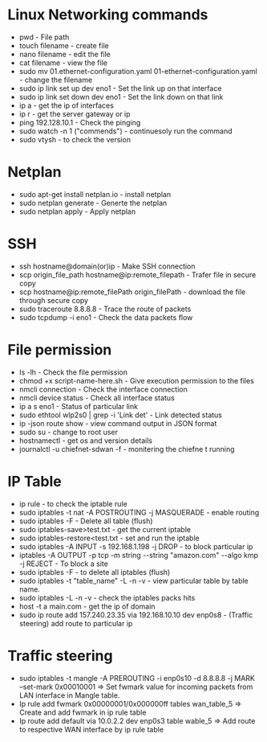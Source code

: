# Linux Networking commands

* pwd - File path
* touch filename - create file
* nano filename - edit the file
* cat filename - view the file
* sudo mv 01.ethernet-configuration.yaml 01-ethernet-configuration.yaml - change the filename
* sudo ip link set up dev eno1 - Set the link up on that interface
* sudo ip link set down dev eno1 - Set the link down on that link
* ip a - get the ip of interfaces 
* ip r - get the server gateway or ip 
* ping 192.128.10.1 - Check the pinging
* sudo watch -n 1 ("commends") - continuesoly run the command 
* sudo vtysh - to check the version  

# **Netplan**
* sudo apt-get install netplan.io - install netplan 
* sudo netplan generate - Generte the netplan 
* sudo netplan apply - Apply netplan 

# **SSH**
* ssh hostname@domain(or)ip - Make SSH connection
* scp origin_file_path hostname@ip:remote_filepath - Trafer file in secure copy 
* scp hostname@ip:remote_filePath origin_filePath - download the file through secure copy
* sudo traceroute 8.8.8.8 - Trace the route of packets 
* sudo tcpdump -i eno1 - Check the data packets flow

# **File permission**
* ls -lh - Check the file permission
* chmod +x script-name-here.sh - Give execution permission to the files
* nmcli connection - Check the interface connection
* nmcli device status - Check all interface status
* ip a s eno1 - Status of particular link
* sudo ethtool wlp2s0 | grep -i 'Link det' - Link detected status
* ip -json route show - view command output in JSON format
* sudo su - change to root user
* hostnamectl - get os and version details
* journalctl -u chiefnet-sdwan -f - monitering the chiefne t running 

# **IP Table**
* ip rule - to check the iptable rule
* sudo iptables -t nat -A POSTROUTING -j MASQUERADE - enable routing
* sudo iptables -F - Delete all table (flush)
* sudo iptables-save>test.txt - get the current iptable
* sudo iptables-restore<test.txt - set and run the iptable
* sudo iptables -A INPUT -s 192.168.1.198 -j DROP - to block particular ip
* iptables -A OUTPUT -p tcp -m string --string "amazon.com" --algo kmp -j REJECT - To block a site
* sudo iptables -F - to delete all iptables (flush)
* sudo iptables -t "table_name" -L -n -v - view particular table by table name.
* sudo iptables -L -n -v - check the iptables packs hits
* host -t a main.com - get the ip of domain
* sudo ip route add 157.240.23.35 via 192.168.10.10 dev enp0s8 - (Traffic steering) add route to particular ip 
# Traffic steering
* sudo iptables -t mangle -A PREROUTING -i enp0s10 -d 8.8.8.8 -j MARK –set-mark 0x00010001 => Set fwmark value for incoming packets from LAN interface in Mangle table.
* Ip rule add fwmark 0x00000001/0x000000ff tables wan_table_5 => Create and add fwmark in ip rule  table
* Ip route add default via 10.0.2.2 dev enp0s3 table wable_5 => Add route to respective WAN interface by ip rule table